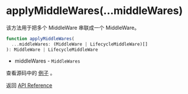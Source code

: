 # applyMiddleWares(...middleWares)

该方法用于把多个 MiddleWare 串联成一个 MiddleWare。

```typescript
function applyMiddleWares(
  ...middleWares: (MiddleWare | LifecycleMiddleWare)[]
): MiddleWare | LifecycleMiddleWare
```
* middleWares - `MiddleWares`

查看源码中的 [例子](https://github.com/filefoxper/agent-reducer/blob/master/src/libs/middleWarePresets.ts) 。

返回 [API Reference](https://github.com/filefoxper/agent-reducer/blob/master/documents/zh/api/index.md)